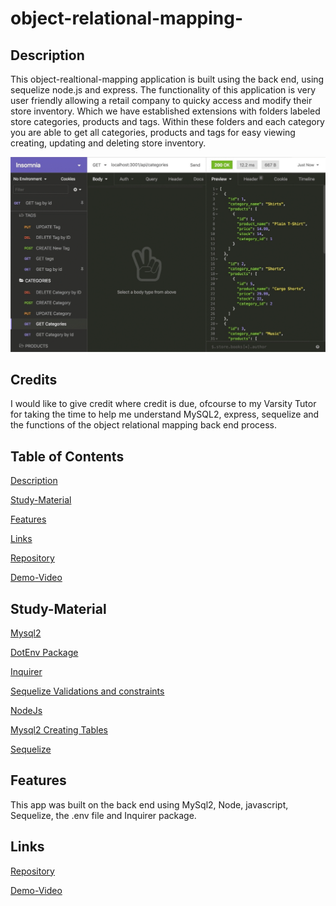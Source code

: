 # object-relational-mapping-

## Description

This object-realtional-mapping application is built using the back end, using sequelize node.js and express. The functionality of this application is very user friendly allowing a retail company to quicky access and modify their store inventory. Which we have established extensions with folders labeled store categories, products and tags.  Within these folders and each category you are able to get all categories, products and tags for easy viewing creating, updating and deleting store inventory.   


![](assets/13-orm-homework-demo-01.gif)


## Credits

I would like to give credit where credit is due, ofcourse to my Varsity Tutor for taking the time to help me understand MySQL2, express, sequelize and the functions of the object relational mapping back end process.

## Table of Contents

[Description](#description)

[Study-Material](#Study-Material)

[Features](#features)

[Links](#links)

[Repository](https://github.com/jmoniz155/object-relational-mapping-)

[Demo-Video](https://watch.screencastify.com/v/v8ogdoRACuLcyN0jWnie)


## Study-Material

[Mysql2](https://www.npmjs.com/package/mysql2)

[DotEnv Package](https://www.npmjs.com/package/dotenv)

[Inquirer](https://www.npmjs.com/package/inquirer)

[Sequelize Validations and constraints](https://sequelize.org/master/manual/validations-and-constraints.html)

[NodeJs](https://www.google.com/search?q=mysql+-u+root+-p&rlz=1C1ASVC_enUS967US967&sxsrf=AOaemvLrTJT2CHxL-_KJLeViMlGfn1MKLw%3A1635299497241&ei=qbB4YdyYDr-q0PEPmqK-yAU&oq=mysql+)

[Mysql2 Creating Tables](https://dev.mysql.com/doc/refman/8.0/en/creating-tables.html)

[Sequelize](https://sequelize.org/master/manual/getting-started.html#connecting-to-a-database)


## Features

This app was built on the back end using MySql2, Node, javascript, Sequelize, the .env file and Inquirer package.

## Links

[Repository](https://github.com/jmoniz155/object-relational-mapping-)

[Demo-Video](https://watch.screencastify.com/v/v8ogdoRACuLcyN0jWnie)